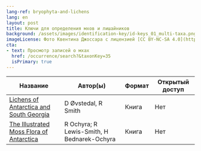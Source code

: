 ```yaml
---
lang-ref: bryophyta-and-lichens
lang: en
layout: post
title: Ключи для определения мхов и лишайников
background: /assets/images/identification-key/id-keys_01_multi-taxa.png
imageLicense: Фото Квентина Джоссара с лицензией [CC BY-NC-SA 4.0](https://creativecommons.org/licenses/by-nc-sa/4.0/).
cta:
- text: Просмотр записей о мхах
  href: /occurrence/search?&taxonKey=35
  isPrimary: true
---
```


Название | Автор(ы) | Формат | Открытый доступ 
-- | -- | -- | -- | 
[Lichens of Antarctica and South Georgia](https://www.worldcat.org/title/lichens-of-antarctica-and-south-georgia/oclc/44794917) | D Øvstedal, R Smith | Книга | Нет | 
[The Illustrated Moss Flora of Antarctica](https://www.worldcat.org/title/illustrated-moss-flora-of-antarctica/oclc/751147997&referer=brief_results) | R Ochyra; R Lewis-Smith, H Bednarek-Ochyra | Книга | Нет | 
